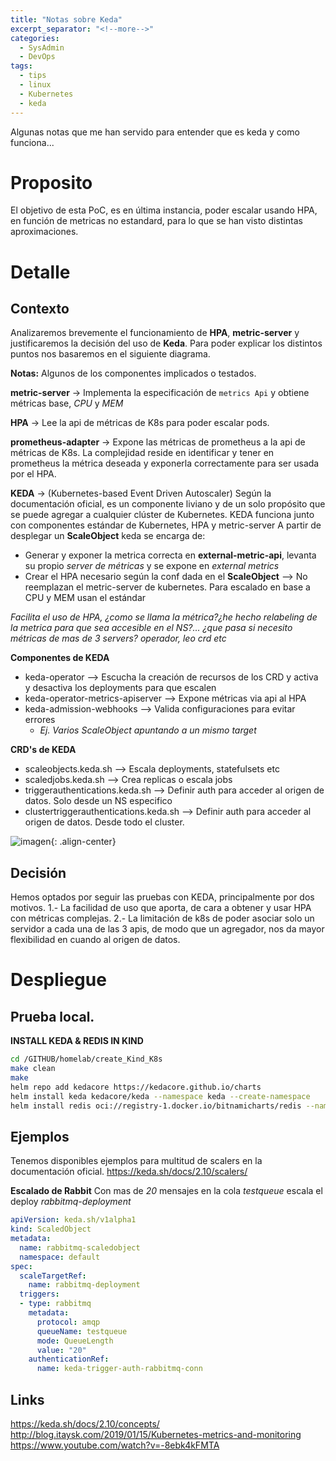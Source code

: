 ```yaml
---
title: "Notas sobre Keda"
excerpt_separator: "<!--more-->"
categories:
  - SysAdmin
  - DevOps
tags:
  - tips
  - linux
  - Kubernetes
  - keda
---
```


Algunas notas que me han servido para entender que es keda y como funciona... 

<!--more-->

# Proposito

El objetivo de esta PoC, es en última instancia, poder escalar usando HPA, en función de metricas no estandard, para lo que se han visto distintas aproximaciones.

# Detalle

## Contexto
Analizaremos brevemente el funcionamiento de **HPA**, **metric-server** y justificaremos la decisión del uso de **Keda**. Para poder explicar los distintos puntos nos basaremos en el siguiente diagrama.

**Notas:**
Algunos de los componentes implicados o testados.

**metric-server** -> Implementa la especificación de ```metrics Api``` y obtiene métricas base, *CPU* y *MEM*

**HPA** -> Lee la api de métricas de K8s para poder escalar pods.

**prometheus-adapter** -> Expone las métricas de prometheus a la api de métricas de K8s. La complejidad reside en identificar y tener en prometheus la métrica deseada y exponerla correctamente para ser usada por el HPA.

**KEDA** -> (Kubernetes-based Event Driven Autoscaler) Según la documentación oficial, es un componente liviano y de un solo propósito que se puede agregar a cualquier clúster de Kubernetes. KEDA funciona junto con componentes estándar de Kubernetes, HPA y metric-server
A partir de desplegar un **ScaleObject** keda se encarga de:
* Generar y exponer la metrica correcta en **external-metric-api**, levanta su propio *server de métricas* y se expone en *external metrics*
* Crear el HPA necesario según la conf dada en el **ScaleObject**
--> No reemplazan el metric-server de kubernetes. Para escalado en base a CPU y MEM usan el estándar

*Facilita el uso de HPA, ¿como se llama la métrica?¿he hecho relabeling de la metrica para que sea accesible en el NS?... ¿que pasa si necesito métricas de mas de 3 servers?
operador, leo crd etc*

**Componentes de KEDA**
* keda-operator --> Escucha la creación de recursos de los CRD y activa y desactiva los deployments para que escalen
* keda-operator-metrics-apiserver --> Expone métricas via api al HPA
* keda-admission-webhooks --> Valida configuraciones para evitar errores 
	* *Ej. Varios ScaleObject apuntando a un mismo target*

**CRD's de KEDA**
* scaleobjects.keda.sh --> Escala deployments, statefulsets etc
* scaledjobs.keda.sh --> Crea replicas o escala jobs
* triggerauthentications.keda.sh --> Definir auth para acceder al origen de datos. Solo desde un NS especifico
* clustertriggerauthentications.keda.sh --> Definir auth para acceder al origen de datos. Desde todo el cluster.

![imagen]({{'https://malambra.github.io/docs/images/Prometheus.png'|absolute_url}}){: .align-center}

## Decisión
Hemos optados por seguir las pruebas con KEDA, principalmente por dos motivos.
1.- La facilidad de uso que aporta, de cara a obtener y usar HPA con métricas complejas.
2.- La limitación de k8s de poder asociar solo un servidor a cada una de las 3 apis, de modo que un agregador, nos da mayor flexibilidad en cuando al origen de datos.


# Despliegue

## Prueba local.

**INSTALL KEDA & REDIS IN KIND**
```bash
cd /GITHUB/homelab/create_Kind_K8s
make clean
make
helm repo add kedacore https://kedacore.github.io/charts
helm install keda kedacore/keda --namespace keda --create-namespace
helm install redis oci://registry-1.docker.io/bitnamicharts/redis --namespace application --create-namespace
```


## Ejemplos
Tenemos disponibles ejemplos para multitud de scalers en la documentación oficial.
https://keda.sh/docs/2.10/scalers/


**Escalado de Rabbit**
Con mas de *20* mensajes en la cola *testqueue* escala el deploy *rabbitmq-deployment*
```yaml
apiVersion: keda.sh/v1alpha1
kind: ScaledObject
metadata:
  name: rabbitmq-scaledobject
  namespace: default
spec:
  scaleTargetRef:
    name: rabbitmq-deployment
  triggers:
  - type: rabbitmq
    metadata:
      protocol: amqp
      queueName: testqueue
      mode: QueueLength
      value: "20"      
    authenticationRef:
      name: keda-trigger-auth-rabbitmq-conn
```

## Links
https://keda.sh/docs/2.10/concepts/
http://blog.itaysk.com/2019/01/15/Kubernetes-metrics-and-monitoring
https://www.youtube.com/watch?v=-8ebk4kFMTA